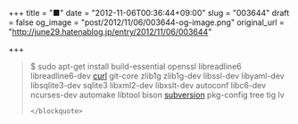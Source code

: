 +++
title = "■"
date = "2012-11-06T00:36:44+09:00"
slug = "003644"
draft = false
og_image = "post/2012/11/06/003644-og-image.png"
original_url = "http://june29.hatenablog.jp/entry/2012/11/06/003644"

+++

<blockquote>
        <p>$ sudo apt-get install build-essential openssl libreadline6 libreadline6-dev <a class="keyword" href="http://d.hatena.ne.jp/keyword/curl">curl</a> git-core zlib1g zlib1g-dev libssl-dev libyaml-dev libsqlite3-dev sqlite3 libxml2-dev libxslt-dev autoconf libc6-dev ncurses-dev automake libtool bison <a class="keyword" href="http://d.hatena.ne.jp/keyword/subversion">subversion</a> pkg-config tree tig lv</p>

    </blockquote>